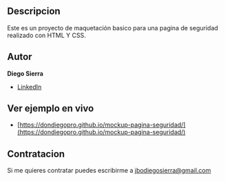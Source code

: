 ## Descripcion

Este es un proyecto de maquetación basico para una pagina de seguridad realizado con HTML Y CSS.

## Autor

**Diego Sierra**

* [LinkedIn](www.linkedin.com/in/dondiegopro)

## Ver ejemplo en vivo

* [https://dondiegopro.github.io/mockup-pagina-seguridad/](https://dondiegopro.github.io/mockup-pagina-seguridad/) 
 
## Contratacion
Si me quieres contratar puedes escribirme a jbodiegosierra@gmail.com
